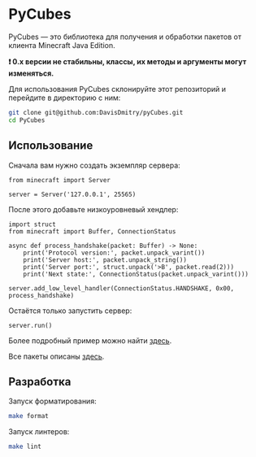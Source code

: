 # PyCubes

PyCubes — это библиотека для получения и обработки пакетов от клиента Minecraft Java Edition.

**❗ 0.x версии не стабильны, классы, их методы и аргументы могут изменяться.**

Для использования PyCubes склонируйте этот репозиторий и перейдите в директорию с ним:

```bash
git clone git@github.com:DavisDmitry/pyCubes.git
cd PyCubes
```

## Использование

Сначала вам нужно создать экземпляр сервера:

```python3
from minecraft import Server

server = Server('127.0.0.1', 25565)
```

После этого добавьте низкоуровневый хендлер:

```python3
import struct
from minecraft import Buffer, ConnectionStatus

async def process_handshake(packet: Buffer) -> None:
    print('Protocol version:', packet.unpack_varint())
    print('Server host:', packet.unpack_string())
    print('Server port:', struct.unpack('>B', packet.read(2)))
    print('Next state:', ConnectionStatus(packet.unpack_varint()))

server.add_low_level_handler(ConnectionStatus.HANDSHAKE, 0x00, process_handshake)
```

Остаётся только запустить сервер:

```python3
server.run()
```

Более подробный пример можно найти [здесь](https://github.com/DavisDmitry/pyCubes/blob/main/example.py).

Все пакеты описаны [здесь](https://wiki.vg/Protocol).

## Разработка

Запуск форматирования:

```bash
make format
```

Запуск линтеров:

```bash
make lint
```
